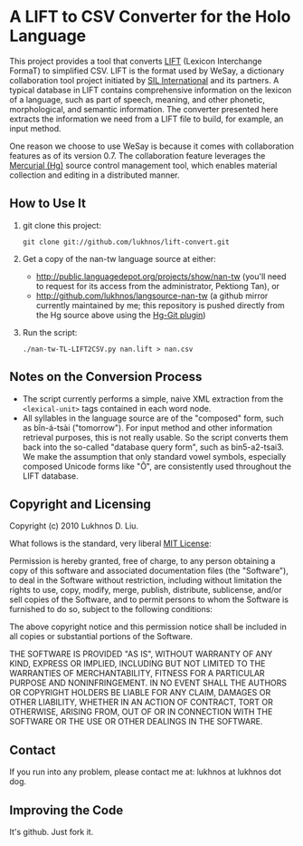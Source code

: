 # A LIFT to CSV Converter for the Holo Language

This project provides a tool that converts [LIFT](http://www.wesay.org/wiki/LIFT) (Lexicon Interchange FormaT) to simplified CSV. LIFT is the format used by WeSay, a dictionary collaboration tool project initiated by [SIL International](http://sil.org/) and its partners. A typical database in LIFT contains comprehensive information on the lexicon of a language, such as part of speech, meaning, and other phonetic, morphological, and semantic information. The converter presented here extracts the information we need from a LIFT file to build, for example, an input method.

One reason we choose to use WeSay is because it comes with collaboration features as of its version 0.7. The collaboration feature leverages the [Mercurial (Hg)](http://mercurial.selenic.com/) source control management tool, which enables material collection and editing in a distributed manner.

## How to Use It

1.  git clone this project:

        git clone git://github.com/lukhnos/lift-convert.git
        
2.  Get a copy of the nan-tw language source at either:

    *   http://public.languagedepot.org/projects/show/nan-tw (you'll need to request for its access from the administrator, Pektiong Tan), or
    *   http://github.com/lukhnos/langsource-nan-tw (a github mirror currently maintained by me; this repository is pushed directly from the Hg source above using the [Hg-Git plugin](http://hg-git.github.com/))
    
3.  Run the script:

        ./nan-tw-TL-LIFT2CSV.py nan.lift > nan.csv
        
## Notes on the Conversion Process

*   The script currently performs a simple, naive XML extraction from the `<lexical-unit>` tags contained in each word node.
*   All syllables in the language source are of the "composed" form, such as bîn-á-tsài ("tomorrow"). For input method and other information retrieval purposes, this is not really usable. So the script converts them back into the so-called "database query form", such as bin5-a2-tsai3. We make the assumption that only standard vowel symbols, especially composed Unicode forms like "Ô͘", are consistently used throughout the LIFT database.

## Copyright and Licensing

Copyright (c) 2010 Lukhnos D. Liu.

What follows is the standard, very liberal [MIT License](http://en.wikipedia.org/wiki/MIT_License):

Permission is hereby granted, free of charge, to any person obtaining a copy of this software and associated documentation files (the "Software"), to deal in the Software without restriction, including without limitation the rights to use, copy, modify, merge, publish, distribute, sublicense, and/or sell copies of the Software, and to permit persons to whom the Software is furnished to do so, subject to the following conditions:

The above copyright notice and this permission notice shall be included in all copies or substantial portions of the Software.

THE SOFTWARE IS PROVIDED "AS IS", WITHOUT WARRANTY OF ANY KIND, EXPRESS OR IMPLIED, INCLUDING BUT NOT LIMITED TO THE WARRANTIES OF MERCHANTABILITY, FITNESS FOR A PARTICULAR PURPOSE AND NONINFRINGEMENT. IN NO EVENT SHALL THE AUTHORS OR COPYRIGHT HOLDERS BE LIABLE FOR ANY CLAIM, DAMAGES OR OTHER LIABILITY, WHETHER IN AN ACTION OF CONTRACT, TORT OR OTHERWISE, ARISING FROM, OUT OF OR IN CONNECTION WITH THE SOFTWARE OR THE USE OR OTHER DEALINGS IN THE SOFTWARE.


## Contact

If you run into any problem, please contact me at: lukhnos at lukhnos dot dog.

## Improving the Code

It's github. Just fork it.
